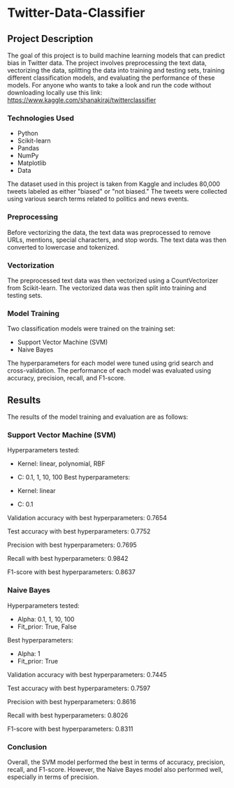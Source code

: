 # Twitter-Data-Classifier

## Project Description

The goal of this project is to build machine learning models that can predict bias in Twitter data. The project involves preprocessing the text data, vectorizing the data, splitting the data into training and testing sets, training different classification models, and evaluating the performance of these models. For anyone who wants to take a look and run the code without downloading locally use this link: https://www.kaggle.com/shanakiraj/twitterclassifier

### Technologies Used

* Python
* Scikit-learn
* Pandas
* NumPy
* Matplotlib
* Data

The dataset used in this project is taken from Kaggle and includes 80,000 tweets labeled as either "biased" or "not biased." The tweets were collected using various search terms related to politics and news events.

### Preprocessing

Before vectorizing the data, the text data was preprocessed to remove URLs, mentions, special characters, and stop words. The text data was then converted to lowercase and tokenized.

### Vectorization

The preprocessed text data was then vectorized using a CountVectorizer from Scikit-learn. The vectorized data was then split into training and testing sets.

### Model Training

Two classification models were trained on the training set:

* Support Vector Machine (SVM)
* Naive Bayes

The hyperparameters for each model were tuned using grid search and cross-validation. The performance of each model was evaluated using accuracy, precision, recall, and F1-score.

## Results

The results of the model training and evaluation are as follows:

### Support Vector Machine (SVM)
Hyperparameters tested:

* Kernel: linear, polynomial, RBF
* C: 0.1, 1, 10, 100
Best hyperparameters:

* Kernel: linear
* C: 0.1

Validation accuracy with best hyperparameters: 0.7654

Test accuracy with best hyperparameters: 0.7752

Precision with best hyperparameters: 0.7695

Recall with best hyperparameters: 0.9842

F1-score with best hyperparameters: 0.8637

### Naive Bayes

Hyperparameters tested:

* Alpha: 0.1, 1, 10, 100
* Fit_prior: True, False

Best hyperparameters:

* Alpha: 1
* Fit_prior: True

Validation accuracy with best hyperparameters: 0.7445

Test accuracy with best hyperparameters: 0.7597

Precision with best hyperparameters: 0.8616

Recall with best hyperparameters: 0.8026

F1-score with best hyperparameters: 0.8311

### Conclusion

Overall, the SVM model performed the best in terms of accuracy, precision, recall, and F1-score. However, the Naive Bayes model also performed well, especially in terms of precision.
